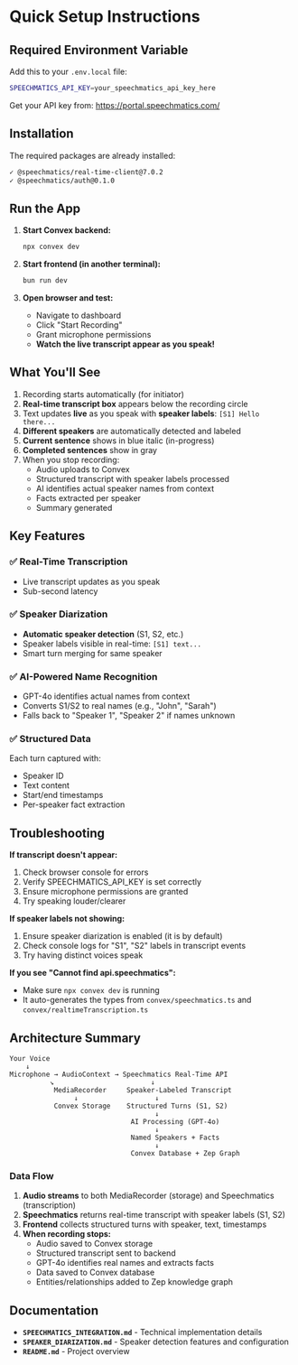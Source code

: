 # Quick Setup Instructions

## Required Environment Variable

Add this to your `.env.local` file:

```bash
SPEECHMATICS_API_KEY=your_speechmatics_api_key_here
```

Get your API key from: https://portal.speechmatics.com/

## Installation

The required packages are already installed:
```bash
✓ @speechmatics/real-time-client@7.0.2
✓ @speechmatics/auth@0.1.0
```

## Run the App

1. **Start Convex backend:**
   ```bash
   npx convex dev
   ```

2. **Start frontend (in another terminal):**
   ```bash
   bun run dev
   ```

3. **Open browser and test:**
   - Navigate to dashboard
   - Click "Start Recording"
   - Grant microphone permissions
   - **Watch the live transcript appear as you speak!**

## What You'll See

1. Recording starts automatically (for initiator)
2. **Real-time transcript box** appears below the recording circle
3. Text updates **live** as you speak with **speaker labels**: `[S1] Hello there...`
4. **Different speakers** are automatically detected and labeled
5. **Current sentence** shows in blue italic (in-progress)
6. **Completed sentences** show in gray
7. When you stop recording:
   - Audio uploads to Convex
   - Structured transcript with speaker labels processed
   - AI identifies actual speaker names from context
   - Facts extracted per speaker
   - Summary generated

## Key Features

### ✅ Real-Time Transcription
- Live transcript updates as you speak
- Sub-second latency

### ✅ Speaker Diarization
- **Automatic speaker detection** (S1, S2, etc.)
- Speaker labels visible in real-time: `[S1] text...`
- Smart turn merging for same speaker

### ✅ AI-Powered Name Recognition
- GPT-4o identifies actual names from context
- Converts S1/S2 to real names (e.g., "John", "Sarah")
- Falls back to "Speaker 1", "Speaker 2" if names unknown

### ✅ Structured Data
Each turn captured with:
- Speaker ID
- Text content
- Start/end timestamps
- Per-speaker fact extraction

## Troubleshooting

**If transcript doesn't appear:**
1. Check browser console for errors
2. Verify SPEECHMATICS_API_KEY is set correctly
3. Ensure microphone permissions are granted
4. Try speaking louder/clearer

**If speaker labels not showing:**
1. Ensure speaker diarization is enabled (it is by default)
2. Check console logs for "S1", "S2" labels in transcript events
3. Try having distinct voices speak

**If you see "Cannot find api.speechmatics":**
- Make sure `npx convex dev` is running
- It auto-generates the types from `convex/speechmatics.ts` and `convex/realtimeTranscription.ts`

## Architecture Summary

```
Your Voice
    ↓
Microphone → AudioContext → Speechmatics Real-Time API
          ↘                        ↓
           MediaRecorder     Speaker-Labeled Transcript
                ↓                   ↓
           Convex Storage    Structured Turns (S1, S2)
                                    ↓
                              AI Processing (GPT-4o)
                                    ↓
                              Named Speakers + Facts
                                    ↓
                              Convex Database + Zep Graph
```

### Data Flow
1. **Audio streams** to both MediaRecorder (storage) and Speechmatics (transcription)
2. **Speechmatics** returns real-time transcript with speaker labels (S1, S2)
3. **Frontend** collects structured turns with speaker, text, timestamps
4. **When recording stops:**
   - Audio saved to Convex storage
   - Structured transcript sent to backend
   - GPT-4o identifies real names and extracts facts
   - Data saved to Convex database
   - Entities/relationships added to Zep knowledge graph

## Documentation

- **`SPEECHMATICS_INTEGRATION.md`** - Technical implementation details
- **`SPEAKER_DIARIZATION.md`** - Speaker detection features and configuration
- **`README.md`** - Project overview
